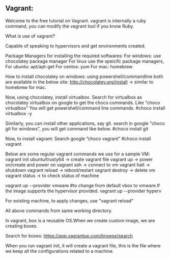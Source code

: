 Vagrant:
------
Welcome to the free tutorial on Vagrant.
vagrant is internally a ruby command, you can modify the vagrant tool if you know Ruby.

What is use of vagrant?

Capable of speaking to hypervisors and get environments created.

Package Managers for installing the required softwares:
For windows: use chocolatey package manager 
For linux use the speicifc package managers,
	For ubuntu: apt/apt-get 
	For centos: yum
For mac: homebrew


How to install chocolatey on windows:
using powershell/commandline both are available in the below site:
http://chocolatey.org/install → similar to homebrew for mac.

Now, using chocolatey, install virtualbox.
Search for virtualbox as chocolatey virtualbox on google to get the choco commands.
Like “choco virtualbox”
You will get powershell/command line commands.
#choco install virtualbox -y

Similarly, you can install other applications, say git.
search in google "choco git for windows", you will get command like below.
#choco install git

Now, to install vagrant:
Search google “choco vagrant”
#choco install vagrant

Below are some regular vagrant commands we use for a sample VM:
vagrant init ubuntu/trusty64  → create vagrant file
vagrant up → power on/create and power on
vagrant ssh → connect to vm
vagrant halt → shutdown
vagrant reload → reboot/restart
vagrant destroy → delete vm
vagrant status → to check status of machine

vagrant up --provider vmware #to change from default vbox to vmware.If the image supports the hypervisor provided.
vagrant up --provider hyperv

For existing machine, to apply changes, use "vagrant reload"

All above commands from same working directory.


In vagrant, box is a reusable OS.When we create custom image, we are creating boxes.

Search for boxes:
https://app.vagrantup.com/browse/search

When you run vagrant init, it will create a vagrant file, this is the file where we keep all the configurations related to a machine.









	
